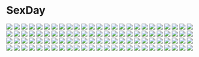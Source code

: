 # SexDay
![](https://konachan.com/image/2f8b54a40ebe88a7e21e73af3eda599b/Konachan.com%20-%2089220%20tagme.jpg)
![](https://konachan.com/image/8440d7ce5312c534370887bafdd518fe/Konachan.com%20-%2054829%20loli%20long_hair%20pointed_ears%20ponytail%20red_hair%20umi_monogatari%20urin_%28umi_monogatari%29.jpg)
![](https://konachan.com/image/160f15e027c0caa01fc03ecbd84c2929/Konachan.com%20-%2098832%20armor%20dress%20gloves%20group%20hat%20headband%20janemere%20long_hair%20original%20red_eyes%20ribbons%20short_hair%20snow%20spear%20sword%20thighhighs%20watermark%20weapon%20white_hair.jpg)
![](https://konachan.com/image/af5c1548902d66c80306a902daf728db/Konachan.com%20-%20193107%20aqua_eyes%20blue_hair%20dress%20hatsune_miku%20kishiyo%20long_hair%20panties%20thighhighs%20twintails%20underwear%20vocaloid.jpg)
![](https://konachan.com/image/f8554f37c4e9a57b39932f514a11d40e/Konachan.com%20-%20140708%20animal_ears%20cropped%20faris_nyannyan%20headdress%20huke%20long_hair%20maid%20pink_eyes%20pink_hair%20steins%3Bgate%20twintails.jpg)
![](https://konachan.com/image/83bc9ad918d0d6be52f080733d2e659f/Konachan.com%20-%2071882%20blonde_hair%20chii%20chobits.jpg)
![](https://konachan.com/jpeg/702e771a4624e1ee3535b1786e803d15/Konachan.com%20-%20222479%20blonde_hair%20dress%20flandre_scarlet%20hat%20red_eyes%20touhou%20vampire%20wings%20yusano.jpg)
![](https://konachan.com/image/373f58c86a696b9ffaeb33c2cf2143ca/Konachan.com%20-%2077330%20bed%20blonde_hair%20edward_elric%20fullmetal_alchemist%20short_hair%20sleeping%20vector%20watermark.jpg)
![](https://konachan.com/jpeg/507a36ea10026d15776f3fbcb271d982/Konachan.com%20-%20212992%20anthropomorphism%20blue_hair%20blush%20breasts%20censored%20flowers%20japanese_clothes%20kimono%20long_hair%20mikagami_mamizu%20navel%20nipples%20pussy%20red_eyes.jpg)
![](https://konachan.com/jpeg/1186e1964bb38a57400bf31d660fca18/Konachan.com%20-%2087936%20bakemonogatari%20chibi%20long_hair%20monogatari_%28series%29%20purple_hair%20senjougahara_hitagi%20white.jpg)
![](https://konachan.com/image/ad3125a0ec3c14d14ea4a018947a0a79/Konachan.com%20-%20227943%20aqua_eyes%20aqua_hair%20ass%20breasts%20cameltoe%20cum%20headdress%20kaori_hero%20maid%20nipples%20no_bra%20open_shirt%20panties%20short_hair%20thighhighs%20underwear%20uniform.jpg)
![](https://konachan.com/jpeg/32e71f91c602f310c5f5a26f5f77fe3a/Konachan.com%20-%20130875%202girls%20alma%20breast_grab%20cube_%28artist%29%20game_cg%20japanese_clothes%20kimi_to_boku_to_eden_no_ringo%20shoujo_ai%20tagme_%28character%29.jpg)
![](https://konachan.com/jpeg/8e360318803a8d715f129fa501d92637/Konachan.com%20-%2068697%20barefoot%20black%20blood%20crying%20elfen_lied%20lucy_%28elfen_lied%29%20pink_eyes%20pink_hair%20third-party_edit%20vector.jpg)
![](https://konachan.com/jpeg/90807066349286e213c7b9b4f1d80044/Konachan.com%20-%20202229%20bubbles%20dress%20green_eyes%20green_hair%20hatsune_miku%20hitomi95%20long_hair%20summer_dress%20underwater%20vocaloid%20water.jpg)
![](https://konachan.com/image/79e0e26c55acfb73b844807c038d470e/Konachan.com%20-%20170602%20bikini%20breasts%20cleavage%20hataraku_maou-sama%21%20kuku_hifumi%20orange_eyes%20pink_hair%20pool%20sasaki_chiho%20short_hair%20swimsuit%20water.jpg)
![](https://konachan.com/image/f8f74049cf01125c9c570151cd9bc1ed/Konachan.com%20-%20169370%20animal_ears%20black_hair%20breasts%20foxgirl%20gloves%20loiza%20mask%20nipple_slip%20open_shirt%20original%20sideboob%20stockings%20tail%20tattoo%20watermark%20weapon%20yellow_eyes.jpg)
![](https://konachan.com/jpeg/2e58db604820b663309d87ca4593c8e5/Konachan.com%20-%20239443%202girls%20black_hair%20blonde_hair%20blue_eyes%20blush%20bodysuit%20breasts%20c.c.r_%28ccrgaoooo%29%20green_eyes%20long_hair%20original%20short_hair%20skintight.jpg)
![](https://konachan.com/image/c69a3215c898d6aaebfcf8b4f1249dd0/Konachan.com%20-%20168562%20arthurland3131%20boots%20braids%20dangan-ronpa%20kirigiri_kyouko%20long_hair%20purple_eyes%20purple_hair%20ribbons%20signed%20skirt%20tie.jpg)
![](https://konachan.com/jpeg/39bda713f2f7e673b217bce71e9042d6/Konachan.com%20-%20273133%20animal_ears%20anthropomorphism%20azur_lane%20blush%20cameltoe%20elbow_gloves%20gloves%20green_eyes%20loli%20nipples%20panty_pull%20sakurea%20thighhighs%20topless%20white_hair.jpg)
![](https://konachan.com/image/1367496cb9c0fd5c47862a307ee51f57/Konachan.com%20-%2067344%20dress%20grass%20hatsune_miku%20summer_dress%20twintails%20vocaloid%20watermark.jpg)
![](https://konachan.com/image/74477fe5a341258f7bf5200dddf5f55f/Konachan.com%20-%20163401%20bikini_top%20boots%20la-na%20original%20pink_eyes%20skirt%20white_hair.jpg)
![](https://konachan.com/image/aa33fd7f1a7bc6572018b1ec9973efb2/Konachan.com%20-%20193506%20bonnie_%28five_nights_at_freddy%27s%29%20chica_%28five_nights_at_freddy%27s%29%20five_nights_at_freddy%27s%20foxy_%28five_nights_at_freddy%27s%29%20freddy_fazbear%20tagme.jpg)
![](https://konachan.com/jpeg/17874adff665ca0be1aacd8a446fc766/Konachan.com%20-%20177841%20breasts%20brown_eyes%20christmas%20game_cg%20hat%20iizuki_tasuku%20narukawa_hime%20nipples%20panties%20purple_hair%20spread_legs%20thighhighs%20topless%20underwear.jpg)
![](https://konachan.com/jpeg/481620e4dd29cd19df3e80aceaa0aabd/Konachan.com%20-%20155211%20cafe_sourire%20cuffs_%28studio%29%20pan_%28mimi%29%20panties%20skirt%20thighhighs%20underwear%20upskirt%20waitress%20wink%20yukishita_miyuri.jpg)
![](https://konachan.com/image/f87a2326a318343041f83b0890ce7b80/Konachan.com%20-%2027135%20close%20suzumiya_haruhi%20suzumiya_haruhi_no_yuutsu%20vector.jpg)
![](https://konachan.com/image/82ab789176aff1db80c0a81de2198b5a/Konachan.com%20-%20300353%20anthropomorphism%20azur_lane%20blush%20censored%20close%20fellatio%20gensui%20penis%20prince_of_wales_%28azur_lane%29.jpg)
![](https://konachan.com/image/68979c1052f7cd73d681b260b9459138/Konachan.com%20-%20104493%20blonde_hair%20green_eyes%20long_hair%20panties%20pointed_ears%20studio_ryokucha%20tagme%20underwear.jpg)
![](https://konachan.com/jpeg/abedeab48f20f5f1f1473964cbe88ac0/Konachan.com%20-%2090541%20akatsuki-works%20bath%20blush%20game_cg%20male%20narutaki_koyori%20nipples%20nude%20rui_wa_tomo_wo_yobu%20saeki_hokuto%20trap%20wakutsu_tomo.jpg)
![](https://konachan.com/image/268e69ece57f9a799d704fed9f6f4dcd/Konachan.com%20-%2051218%20k-on%21%20kotobuki_tsumugi.jpg)
![](https://konachan.com/jpeg/20003e8c0155a47ca7fc482a76a3525e/Konachan.com%20-%20116690%20blue_hair%20braids%20game_cg%20kneehighs%20lunaris_filia%20melis%20mikagami_mamizu%20pointed_ears%20red_eyes%20school_uniform%20tie%20tree%20whirlpool.jpg)
![](https://konachan.com/jpeg/4e09c6e6b8bb50f8563563046e10ba61/Konachan.com%20-%20223800%20bodysuit%20breasts%20brown_eyes%20brown_hair%20d.va%20headphones%20naeun_%28pinky1866%29%20overwatch%20skintight%20wink.jpg)
![](https://konachan.com/image/5fef461ff4ab4a7b54b1eaaae841be12/Konachan.com%20-%20251618%20animal%20arizuka_%2813033303%29%20horse%20male%20original%20watermark.jpg)
![](https://konachan.com/jpeg/08ce9fadc1d98269074650d4c55d1f72/Konachan.com%20-%20264797%20darling_in_the_franxx%20hiro_%28darling_in_the_franxx%29%20ichigo_%28darling_in_the_franxx%29%20male%20tagme_%28artist%29%20zero_two.jpg)
![](https://konachan.com/image/3eb3d5838ff6df7926b2b69572a83546/Konachan.com%20-%2039922%20akane_iro_ni_somaru_saka%20izumi_tsubasu%20katagiri_yuuhi%20school_uniform.jpg)
![](https://konachan.com/image/2b4c8ac4ec371d6847f17d377d7581dc/Konachan.com%20-%2039613%20.hack__%20.hack__legend_of_the_twilight%20.hack__link%20.hack__sign%20black_rose%20kunisaki_rena%20mimiru%20polychromatic.jpg)
![](https://konachan.com/image/0f6cba6294bf56005f2c6f6d482bb74a/Konachan.com%20-%20241716%20animal_ears%20barefoot%20blonde_hair%20blush%20bra%20breasts%20candy%20cleavage%20foxgirl%20lollipop%20long_hair%20miko%20open_shirt%20suzuka_gozen%20underwear%20yellow_eyes.jpg)
![](https://konachan.com/jpeg/6ae528b7761bb4de9f840783042e3ec5/Konachan.com%20-%20275420%20all_male%20blush%20bondage%20bow%20dress%20gag%20green_eyes%20headdress%20krokobyaka%20long_hair%20male%20nanbaka%20pantyhose%20rope%20trap%20twintails%20waifu2x%20watermark%20white.jpg)
![](https://konachan.com/image/b9649d0c428d498382c6c2604006f456/Konachan.com%20-%2038808%20censored%20gouen_no_soleil%20skyfish.jpg)
![](https://konachan.com/jpeg/e8e9e2cd52aebb1755adfea4e5aae352/Konachan.com%20-%20107661%20bed%20brown_eyes%20brown_hair%20chikotam%20derivara%21%20game_cg%20loli%20panties%20short_hair%20underwear%20yufu_sumika.jpg)
![](https://konachan.com/image/30be96106651c0ef1afbe48c26cf53cb/Konachan.com%20-%2068018%20blonde_hair%20capura_lin%20dress%20hoshiguma_yuugi%20long_hair%20red_eyes%20touhou.jpg)
![](https://konachan.com/image/678d1db7060e36e25a9ad684e18ea9a9/Konachan.com%20-%20187100%20animal%20bird%20clouds%20dress%20esorano%20original%20scenic%20sky.jpg)
![](https://konachan.com/image/06117a3fcaa7336d4ddfcc6736bde2a7/Konachan.com%20-%20295361%20black_hair%20close%20long_hair%20red_eyes%20reiuji_utsuho%20signed%20touhou%20toutenkou%20wings.jpg)
![](https://konachan.com/jpeg/1107409c9b7966af982f0ad58ecb1c25/Konachan.com%20-%20277487%20blush%20bow%20brown_hair%20close%20food%20hakozaki_serika%20hoodie%20idolmaster%20long_hair%20ribbons%20tears%20twintails%20waifu2x%20yellow%20yellow_eyes%20yoropa.jpg)
![](https://konachan.com/jpeg/de5cdb868cbef730fdedf6c412dfca26/Konachan.com%20-%2065501%20koizumi_chika%20kyou_no_go_no_ni%20sato_ryouta.jpg)
![](https://konachan.com/image/6b94bd15bc22e41b6fac8008ef7c9224/Konachan.com%20-%2020892%20chidori_kaname%20full_metal_panic.jpg)
![](https://konachan.com/image/0401951d19ee32b12836e775cfdb1af5/Konachan.com%20-%207926%20animal%20animal_ears%20blood%20fox%20sonic_the_hedgehog%20tail%20tails.jpg)
![](https://konachan.com/jpeg/dede5f4491613abbdc08be6a3dd81990/Konachan.com%20-%20271803%20bed%20blonde_hair%20bow%20breast_hold%20censored%20fingering%20long_hair%20navel%20nipples%20nude%20original%20pussy_juice%20red_eyes%20spread_legs%20thighhighs%20wink%20wristwear.jpg)
![](https://konachan.com/jpeg/496e781b43df74f16a8f2e7905d65f8c/Konachan.com%20-%20267599%20black_hair%20breasts%20cait%20clouds%20hyperdimension_neptunia%20long_hair%20navel%20nipples%20noire%20pussy%20red_eyes%20sky%20thighhighs%20tiara%20twintails%20uncensored.jpg)
![](https://konachan.com/image/351a590d1ff278db76b1f37cdab2b5a4/Konachan.com%20-%20130440%20bed%20blonde_hair%20blue_eyes%20blush%20bondage%20game_cg%20inakoi%20kamishiro_mutsuki%20long_hair%20nipples%20panties%20sex%20tenmaso%20underwear%20wet%20whirlpool.jpg)
![](https://konachan.com/image/7990921aa3da466275464d8cd9096ec5/Konachan.com%20-%2021284%20chobits.jpg)
![](https://konachan.com/jpeg/e759f9664e899e41c91068bb16f99840/Konachan.com%20-%20227400%20animal_ears%20bikini%20bu_li%20fate_grand_order%20fate_%28series%29%20garter%20knife%20see_through%20swim_ring%20swimsuit%20tamamo_no_mae_%28fate%29%20weapon.jpg)
![](https://konachan.com/image/43def9a3be23fe6c724d2d4e24d73b49/Konachan.com%20-%2019943%20black%20blue_eyes%20dress%20jungle_wa_itsumo_hale_nochi_guu%20red_hair%20wings.jpg)
![](https://konachan.com/jpeg/f992285d9b1cbf8bf05d45e32b2346cc/Konachan.com%20-%20195211%20breasts%20cleavage%20dress%20long_hair%20original%20pantyhose%20red_eyes%20sword%20tennouji_mamichi%20weapon.jpg)
![](https://konachan.com/jpeg/07fe65d4ecb06fa6afb69eeea996e4bb/Konachan.com%20-%2098635%20bed%20black_hair%20game_cg%20hananomiya_ako%20long_hair%20nishimata_aoi%20purple_eyes%20school_uniform%20sekai_seifuku_kanojo.jpg)
![](https://konachan.com/image/5932d724a6a907fb2764f375f842e062/Konachan.com%20-%2056082%20akashio%20blue_eyes%20green_hair%20hinanawi_tenshi%20japanese_clothes%20kneehighs%20kochiya_sanae%20long_hair%20miko%20sword%20touhou%20weapon.jpg)
![](https://konachan.com/image/9e00711f02c65797197f654b0725409b/Konachan.com%20-%2013884%20artoria_pendragon_%28all%29%20fate_%28series%29%20fate_stay_night%20matou_sakura%20saber%20school_uniform%20tohsaka_rin.jpg)
![](https://konachan.com/image/b68016cb0a653bcaf1bf27920db7537b/Konachan.com%20-%2052614%203d%20hatsune_miku%20jpeg_artifacts%20project_diva%20vocaloid.jpg)
![](https://konachan.com/jpeg/560435bff231a4510d140c9e4100c5fc/Konachan.com%20-%20245140%20angela_balzac%20aqua_eyes%20ass%20blonde_hair%20blush%20choker%20elbow_gloves%20expelled_from_paradise%20gloves%20gray%20headdress%20long_hair%20nude%20qbspdl%20twintails%20wet.jpg)
![](https://konachan.com/jpeg/d02859e8b96124d6085f98d0fe94114d/Konachan.com%20-%20301824%20barefoot%20blush%20japanese_clothes%20original%20panties%20pink_hair%20purple_eyes%20sousouman%20underwear%20water%20yukata.jpg)
![](https://konachan.com/image/2c471e3e61f7f9deea25c2f49d2327e5/Konachan.com%20-%20159571%20bikini%20cameltoe%20erect_nipples%20melty_%28suisei_no_gargantia%29%20panties%20panty_pull%20suisei_no_gargantia%20swimsuit%20tashiromotoi%20underboob%20underwear.jpg)
![](https://konachan.com/jpeg/b4be082a277090bfdca65b5fab889561/Konachan.com%20-%20187474%20aimai_renai%20barefoot%20bed%20blonde_hair%20blue_eyes%20breasts%20fingering%20game_cg%20long_hair%20nipples%20panties%20saeki_minami%20spread_legs%20striped_panties%20underwear.jpg)
![](https://konachan.com/jpeg/b4fbfa1ff543f71a06a8136fc8a58d0b/Konachan.com%20-%20205183%20dress%20ke-ta%20pink_hair%20red_eyes%20saigyouji_yuyuko%20scan%20short_hair%20touhou.jpg)
![](https://konachan.com/image/78874092cc62c0bae9b3fedfac61c8e7/Konachan.com%20-%20284055%20bike_shorts%20blush%20cheerleader%20idolmaster%20kneehighs%20loli%20navel%20orange_hair%20panbai%20pink_eyes%20short_hair%20shorts%20skirt%20socks%20twintails%20yuuki_haru.jpg)
![](https://konachan.com/image/902d97ac3de54f349f402a4cd64eb63f/Konachan.com%20-%2090412%20all_male%20bleach%20kurosaki_ichigo%20male.jpg)
![](https://konachan.com/jpeg/e2c1dc9a5b82ac57944d36683a0ac1aa/Konachan.com%20-%20163053%20animal_ears%20barefoot%20bell%20blue_hair%20catgirl%20chibi%20fang%20long_hair%20original%20sleeping%20tail%20tefun%20white.jpg)
![](https://konachan.com/image/698ad1ece315293eb9afddb98b71ebc0/Konachan.com%20-%20203840%20ass%20blonde_hair%20breasts%20cleavage%20hirano_katsuyuki%20long_hair%20mirror%20navel%20record_of_agarest_war%20reflection%20skirt.jpg)
![](https://konachan.com/jpeg/9d92e6e5d1419c17ffb6697c7d5b179b/Konachan.com%20-%20242917%20abe_no_seimei_%28onmyouji%29%20all_male%20aqua_eyes%20fan%20gray_hair%20hat%20long_hair%20male%20ng_%28chaoschyan%29%20onmyouji%20petals.jpg)
![](https://konachan.com/jpeg/e3f63cbdaed7e9ce028318ad28462651/Konachan.com%20-%20186184%20akaza%20blush%20change%21_%7Eano_musume_ni_natte_kunkun_peropero%7E%20game_cg%20masturbation%20may-be_soft%20panties%20school_uniform%20short_hair%20thighhighs%20underwear.jpg)
![](https://konachan.com/jpeg/cf30c858bca5f1a8dc9e30822f2d903d/Konachan.com%20-%20157239%20animal_ears%20bakemonogatari%20black_hair%20blue_eyes%20blush%20braids%20breasts%20catgirl%20glasses%20homunculus%20long_hair%20navel%20nipples%20school_uniform%20topless%20white.jpg)
![](https://konachan.com/image/5884dde61cf631bf3c78600e7d7546ff/Konachan.com%20-%2016105%20panties%20sawachika_eri%20school_rumble%20suou_mikoto%20tsukamoto_tenma%20tsukamoto_yakumo%20underwear.jpg)
![](https://konachan.com/image/f2667ca4d5ef9344adddaaeddc0244bb/Konachan.com%20-%2085456%20brown_eyes%20clouds%20gertrud_barkhorn%20panties%20purple_hair%20scenic%20sky%20strike_witches%20tobimaru%20underwear.jpg)
![](https://konachan.com/image/0e11148aedfaac4f8e14b4bc7216dea8/Konachan.com%20-%20130235%20bed%20blush%20bra%20brown_hair%20bunny%20cinnamoroll%20futaba_channel_3%20game_cg%20headdress%20loli%20mii_%28futaba_channel%29%20ninoko%20panties%20sanrio%20thighhighs%20underwear.jpg)
![](https://konachan.com/image/ac8bf870e6beeec7beabb0ae3c19e6ef/Konachan.com%20-%20305558%20animal_ears%20long_hair%20original%20reflection%20sagiri_%28ulpha220%29.jpg)
![](https://konachan.com/image/79355eafa7934b3c41ef70c0a662db78/Konachan.com%20-%2091883%20all_male%20bloomers%20book%20boots%20computer%20dress%20drink%20food%20fruit%20glasses%20hat%20male%20mask%20mirror%20ofuda%20short_hair%20touhou%20umbrella%20white_hair%20witch.jpg)
![](https://konachan.com/image/48722d2dfcd7ebc3974e6f66b14821d0/Konachan.com%20-%20128443%20blush%20bra%20candy%20etoiles%20flat_chest%20jpeg_artifacts%20lollipop%20nipples%20panties%20striped_panties%20tagme%20twintails%20underwear.jpg)
![](https://konachan.com/image/f7a88bb0ea04a4bd7caa89f2e5026fce/Konachan.com%20-%20271431%20ass%20barefoot%20bikini%20blue_hair%20flowers%20hat%20hinanawi_tenshi%20long_hair%20neropaso%20panties%20red_eyes%20striped_panties%20swimsuit%20touhou%20umbrella%20underwear.jpg)
![](https://konachan.com/jpeg/212dc0413daa89d0d524acbb2917e8e8/Konachan.com%20-%20135464%20blush%20breast_hold%20breasts%20brown_hair%20cropped%20cura%20fingering%20long_hair%20lose%20masturbation%20monobeno%20nipples%20no_bra%20sawai_natsuha%20shirt_lift%20wet.jpg)
![](https://konachan.com/image/2681470ea15c68fe65ab21f6927bc668/Konachan.com%20-%20100621%20dress%20houjuu_nue%20ichirino_minagi%20red_eyes%20thighhighs%20touhou%20weapon%20white%20wings%20wink.jpg)
![](https://konachan.com/jpeg/fa4cf9d845c7e310e41eaf65ee9200ef/Konachan.com%20-%2032149%20fate_testarossa%20ikegami_akane%20mahou_shoujo_lyrical_nanoha%20takamachi_nanoha.jpg)
![](https://konachan.com/image/adc34f5c5c44b06a019237ffd2105818/Konachan.com%20-%2077461%20flyable_heart%20game_cg%20itou_noiji%20rain%20school_uniform%20water%20yukishiro_suzuno.jpg)
![](https://konachan.com/jpeg/b8511a65d685a5759af3e12ca5a0a60b/Konachan.com%20-%20166798%202girls%20barefoot%20bed%20blue_eyes%20book%20bow%20braids%20food%20long_hair%20megami%20navel%20panties%20pink_eyes%20red_hair%20scan%20socks%20taiyaki%20to_love_ru%20underwear.jpg)
![](https://konachan.com/image/5137755df3dfb903d103c9aa3a4b5e33/Konachan.com%20-%20254434%20blonde_hair%20blush%20bow%20breast_hold%20breasts%20elbow_gloves%20gengetsu_chihiro%20gloves%20hat%20long_hair%20purple_eyes%20touhou%20umbrella%20yakumo_yukari.jpg)
![](https://konachan.com/image/98a23a045c4eaab8ca1d4005efbad722/Konachan.com%20-%20208614%20blue_eyes%20bra%20breast_hold%20breasts%20gakusen_toshi_asterisk%20julis-alexia_van_riessfeld%20open_shirt%20panties%20pink_hair%20sahara386%20thighhighs%20underwear.jpg)
![](https://konachan.com/jpeg/01fcaaec55f7e955e6780f36747c7dc5/Konachan.com%20-%20306383%20bikini_top%20blonde_hair%20blush%20breasts%20cleavage%20close%20cropped%20food%20hat%20long_hair%20nyum%20open_shirt%20popsicle%20red_eyes%20see_through%20underboob%20water%20waterfall.jpg)
![](https://konachan.com/jpeg/8f1969240f13faf9aab8a3bf0d628d91/Konachan.com%20-%20101191%20doll%20shanghai_doll%20touhou.jpg)
![](https://konachan.com/jpeg/819a25037ff61e426c92e4a1d16434ca/Konachan.com%20-%20240572%202girls%20bikini%20blush%20breasts%20brown_hair%20clouds%20cropped%20fang%20green_eyes%20idolmaster%20navel%20necklace%20short_hair%20skirt%20sky%20swimsuit%20tada_riina%20waifu2x%20water.jpg)
![](https://konachan.com/image/0f87c3a6a6d74e86a6639f4934477bc4/Konachan.com%20-%2017890%20jpeg_artifacts%20kagurazaka_asuna%20mahou_sensei_negima%20negi_springfield%20sakurazaki_setsuna.jpg)
![](https://konachan.com/image/dbe58fa82d01de075946851ef53a5f1c/Konachan.com%20-%20196590%20amasora_taichi%20black_hair%20breasts%20cleavage%20dress%20food%20glasses%20no_bra%20original%20purple_eyes%20summer_dress.jpg)
![](https://konachan.com/jpeg/15d2685e4f1c226a404482a5c51b94e0/Konachan.com%20-%20290069%20anus%20black_hair%20breasts%20cropped%20ginhaha%20kotatsu_tamaki%20long_hair%20nipples%20nude%20pussy%20spread_legs%20third-party_edit%20twintails%20uncensored%20yellow_eyes.jpg)
![](https://konachan.com/image/71feae1bcb4b9d606d872874c72ff54e/Konachan.com%20-%20119260%20ichiyan%20japanese_clothes%20long_hair%20miko%20original%20purple_eyes%20purple_hair%20tagme%20weapon.jpg)
![](https://konachan.com/jpeg/8a81656f6ce98def16bc3290e040b493/Konachan.com%20-%20227787%202girls%20halloween%20hat%20loli%20original%20tongdoo%20witch_hat.jpg)
![](https://konachan.com/image/cb213fb1b47eff7b84d4838ed9182106/Konachan.com%20-%2058559%20hatsune_miku%20pink%20vocaloid.jpg)
![](https://konachan.com/jpeg/ca628d56f6b0526b3bf4eb3ec0c7142e/Konachan.com%20-%20192456%20blonde_hair%20blue_eyes%20blush%20breasts%20condom%20cum%20long_hair%20navel%20nipples%20no_bra%20open_shirt%20sayori%20shirt.jpg)
![](https://konachan.com/jpeg/a12196aa5e6d292e2e873d8f34bf5394/Konachan.com%20-%20187175%20ayase_hazuki%20game_cg%20green_eyes%20kamidere%20long_hair%20orange_hair%20shorts%20tokunaga_hoshino.jpg)
![](https://konachan.com/image/9e547dcbadc8a6f261ff662bfb64302e/Konachan.com%20-%2087588%202girls%20bow%20fan%20gray_hair%20hat%20headband%20katana%20konpaku_youmu%20myon%20orange_eyes%20pink_hair%20purple_eyes%20short_hair%20sword%20touhou%20weapon%20yuu_%28yuu642%29.jpg)
![](https://konachan.com/image/432d2d88d77b9a70ea2ee9a6307ab6ad/Konachan.com%20-%2061399%20eila_ilmatar_juutilainen%20sanya_v_litvyak%20strike_witches.jpg)
![](https://konachan.com/image/3b3dd19905408db3b2178f96aef31e77/Konachan.com%20-%20255509%202girls%20aqua_eyes%20ass%20blush%20breasts%20couch%20flowers%20long_hair%20mvv%20navel%20necklace%20original%20panties%20petals%20ponytail%20red_eyes%20stockings%20underwear%20wristwear.jpg)
![](https://konachan.com/jpeg/4712a6865e8913c668e43106d85dbe86/Konachan.com%20-%20118801%20group%20gumi%20hatsune_miku%20hatsune_mikuo%20kagamine_len%20kagamine_rin%20kaito%20kamui_gakupo%20male%20megurine_luka%20megurine_luki%20meiko%20vocaloid.jpg)
![](https://konachan.com/image/1b2776dfcb64d08640e0f4700511148f/Konachan.com%20-%2037265%20nishimata_aoi%20oretachi_ni_tsubasa_wa_nai.jpg)
![](https://konachan.com/image/9e49ef2c56342a246e276cc776c1eb7e/Konachan.com%20-%20296266%20anus%20breasts%20hyperdimension_neptunia%20nipples%20noire%20pubic_hair%20pussy%20sayika%20thighhighs%20twintails%20uncensored%20wet.jpg)
